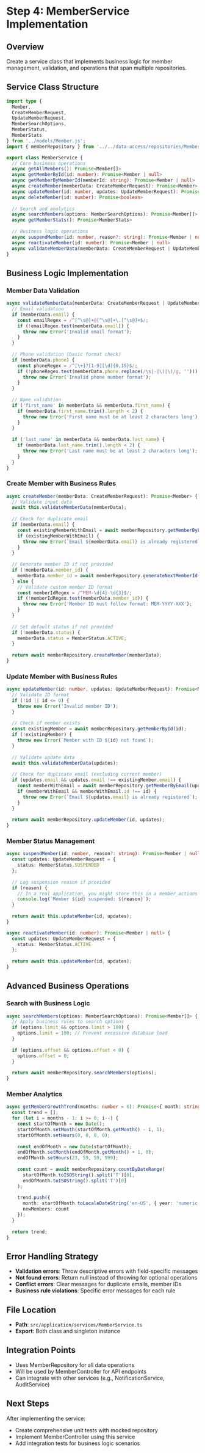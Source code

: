 # Step 4: MemberService Implementation

## Overview
Create a service class that implements business logic for member management, validation, and operations that span multiple repositories.

## Service Class Structure
```typescript
import type { 
  Member, 
  CreateMemberRequest, 
  UpdateMemberRequest, 
  MemberSearchOptions, 
  MemberStatus,
  MemberStats 
} from '../models/Member.js';
import { memberRepository } from '../../data-access/repositories/MemberRepository.js';

export class MemberService {
  // Core business operations
  async getAllMembers(): Promise<Member[]>
  async getMemberById(id: number): Promise<Member | null>
  async getMemberByMemberId(memberId: string): Promise<Member | null>
  async createMember(memberData: CreateMemberRequest): Promise<Member>
  async updateMember(id: number, updates: UpdateMemberRequest): Promise<Member | null>
  async deleteMember(id: number): Promise<boolean>
  
  // Search and analytics
  async searchMembers(options: MemberSearchOptions): Promise<Member[]>
  async getMemberStats(): Promise<MemberStats>
  
  // Business logic operations
  async suspendMember(id: number, reason?: string): Promise<Member | null>
  async reactivateMember(id: number): Promise<Member | null>
  async validateMemberData(memberData: CreateMemberRequest | UpdateMemberRequest): Promise<void>
}
```

## Business Logic Implementation

### Member Data Validation
```typescript
async validateMemberData(memberData: CreateMemberRequest | UpdateMemberRequest): Promise<void> {
  // Email validation
  if (memberData.email) {
    const emailRegex = /^[^\s@]+@[^\s@]+\.[^\s@]+$/;
    if (!emailRegex.test(memberData.email)) {
      throw new Error('Invalid email format');
    }
  }
  
  // Phone validation (basic format check)
  if (memberData.phone) {
    const phoneRegex = /^[\+]?[1-9][\d]{0,15}$/;
    if (!phoneRegex.test(memberData.phone.replace(/\s|-|\(|\)/g, ''))) {
      throw new Error('Invalid phone number format');
    }
  }
  
  // Name validation
  if ('first_name' in memberData && memberData.first_name) {
    if (memberData.first_name.trim().length < 2) {
      throw new Error('First name must be at least 2 characters long');
    }
  }
  
  if ('last_name' in memberData && memberData.last_name) {
    if (memberData.last_name.trim().length < 2) {
      throw new Error('Last name must be at least 2 characters long');
    }
  }
}
```

### Create Member with Business Rules
```typescript
async createMember(memberData: CreateMemberRequest): Promise<Member> {
  // Validate input data
  await this.validateMemberData(memberData);
  
  // Check for duplicate email
  if (memberData.email) {
    const existingMemberWithEmail = await memberRepository.getMemberByEmail(memberData.email);
    if (existingMemberWithEmail) {
      throw new Error(`Email ${memberData.email} is already registered`);
    }
  }
  
  // Generate member ID if not provided
  if (!memberData.member_id) {
    memberData.member_id = await memberRepository.generateNextMemberId();
  } else {
    // Validate custom member ID format
    const memberIdRegex = /^MEM-\d{4}-\d{3}$/;
    if (!memberIdRegex.test(memberData.member_id)) {
      throw new Error('Member ID must follow format: MEM-YYYY-XXX');
    }
  }
  
  // Set default status if not provided
  if (!memberData.status) {
    memberData.status = MemberStatus.ACTIVE;
  }
  
  return await memberRepository.createMember(memberData);
}
```

### Update Member with Business Rules
```typescript
async updateMember(id: number, updates: UpdateMemberRequest): Promise<Member | null> {
  // Validate ID format
  if (!id || id <= 0) {
    throw new Error('Invalid member ID');
  }
  
  // Check if member exists
  const existingMember = await memberRepository.getMemberById(id);
  if (!existingMember) {
    throw new Error(`Member with ID ${id} not found`);
  }
  
  // Validate update data
  await this.validateMemberData(updates);
  
  // Check for duplicate email (excluding current member)
  if (updates.email && updates.email !== existingMember.email) {
    const memberWithEmail = await memberRepository.getMemberByEmail(updates.email);
    if (memberWithEmail && memberWithEmail.id !== id) {
      throw new Error(`Email ${updates.email} is already registered`);
    }
  }
  
  return await memberRepository.updateMember(id, updates);
}
```

### Member Status Management
```typescript
async suspendMember(id: number, reason?: string): Promise<Member | null> {
  const updates: UpdateMemberRequest = { 
    status: MemberStatus.SUSPENDED 
  };
  
  // Log suspension reason if provided
  if (reason) {
    // In a real application, you might store this in a member_actions table
    console.log(`Member ${id} suspended: ${reason}`);
  }
  
  return await this.updateMember(id, updates);
}

async reactivateMember(id: number): Promise<Member | null> {
  const updates: UpdateMemberRequest = { 
    status: MemberStatus.ACTIVE 
  };
  
  return await this.updateMember(id, updates);
}
```

## Advanced Business Operations

### Search with Business Logic
```typescript
async searchMembers(options: MemberSearchOptions): Promise<Member[]> {
  // Apply business rules to search options
  if (options.limit && options.limit > 100) {
    options.limit = 100; // Prevent excessive database load
  }
  
  if (options.offset && options.offset < 0) {
    options.offset = 0;
  }
  
  return await memberRepository.searchMembers(options);
}
```

### Member Analytics
```typescript
async getMemberGrowthTrend(months: number = 6): Promise<{ month: string; newMembers: number }[]> {
  const trend = [];
  for (let i = months - 1; i >= 0; i--) {
    const startOfMonth = new Date();
    startOfMonth.setMonth(startOfMonth.getMonth() - i, 1);
    startOfMonth.setHours(0, 0, 0, 0);
    
    const endOfMonth = new Date(startOfMonth);
    endOfMonth.setMonth(endOfMonth.getMonth() + 1, 0);
    endOfMonth.setHours(23, 59, 59, 999);
    
    const count = await memberRepository.countByDateRange(
      startOfMonth.toISOString().split('T')[0],
      endOfMonth.toISOString().split('T')[0]
    );
    
    trend.push({
      month: startOfMonth.toLocaleDateString('en-US', { year: 'numeric', month: 'short' }),
      newMembers: count
    });
  }
  
  return trend;
}
```

## Error Handling Strategy
- **Validation errors**: Throw descriptive errors with field-specific messages
- **Not found errors**: Return null instead of throwing for optional operations
- **Conflict errors**: Clear messages for duplicate emails, member IDs
- **Business rule violations**: Specific error messages for each rule

## File Location
- **Path**: `src/application/services/MemberService.ts`
- **Export**: Both class and singleton instance

## Integration Points
- Uses MemberRepository for all data operations
- Will be used by MemberController for API endpoints
- Can integrate with other services (e.g., NotificationService, AuditService)

## Next Steps
After implementing the service:
- Create comprehensive unit tests with mocked repository
- Implement MemberController using this service
- Add integration tests for business logic scenarios